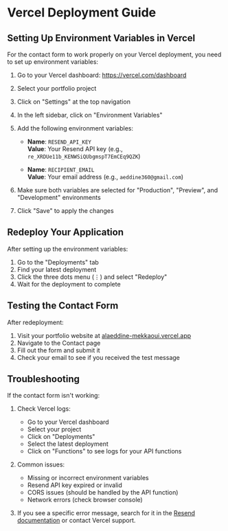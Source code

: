 # Vercel Deployment Guide

## Setting Up Environment Variables in Vercel

For the contact form to work properly on your Vercel deployment, you need to set up environment variables:

1. Go to your Vercel dashboard: https://vercel.com/dashboard
2. Select your portfolio project
3. Click on "Settings" at the top navigation
4. In the left sidebar, click on "Environment Variables"
5. Add the following environment variables:

   - **Name**: `RESEND_API_KEY`  
     **Value**: Your Resend API key (e.g., `re_XRDUe11b_KENWSiQUbgmspT7EmCEq9QZK`)
     
   - **Name**: `RECIPIENT_EMAIL`  
     **Value**: Your email address (e.g., `aeddine360@gmail.com`)

6. Make sure both variables are selected for "Production", "Preview", and "Development" environments
7. Click "Save" to apply the changes

## Redeploy Your Application

After setting up the environment variables:

1. Go to the "Deployments" tab
2. Find your latest deployment
3. Click the three dots menu (⋮) and select "Redeploy"
4. Wait for the deployment to complete

## Testing the Contact Form

After redeployment:

1. Visit your portfolio website at [alaeddine-mekkaoui.vercel.app](https://alaeddine-mekkaoui.vercel.app)
2. Navigate to the Contact page
3. Fill out the form and submit it
4. Check your email to see if you received the test message

## Troubleshooting

If the contact form isn't working:

1. Check Vercel logs:
   - Go to your Vercel dashboard
   - Select your project
   - Click on "Deployments"
   - Select the latest deployment
   - Click on "Functions" to see logs for your API functions

2. Common issues:
   - Missing or incorrect environment variables
   - Resend API key expired or invalid
   - CORS issues (should be handled by the API function)
   - Network errors (check browser console)

3. If you see a specific error message, search for it in the [Resend documentation](https://resend.com/docs) or contact Vercel support. 